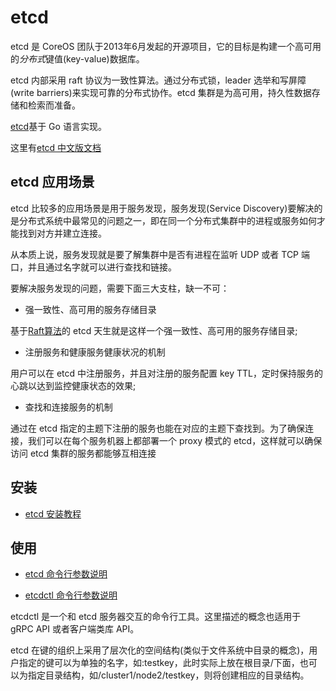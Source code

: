 # etcd

etcd 是 CoreOS 团队于2013年6月发起的开源项目，它的目标是构建一个高可用的*分布式*键值(key-value)数据库。

etcd 内部采用 raft 协议为一致性算法。通过分布式锁，leader 选举和写屏障(write barriers)来实现可靠的分布式协作。etcd 集群是为高可用，持久性数据存储和检索而准备。

[etcd](https://github.com/etcd-io/etcd)基于 Go 语言实现。

这里有[etcd 中文版文档](https://doczhcn.gitbook.io/etcd/)

## etcd 应用场景

etcd 比较多的应用场景是用于服务发现，服务发现(Service Discovery)要解决的是分布式系统中最常见的问题之一，即在同一个分布式集群中的进程或服务如何才能找到对方并建立连接。

从本质上说，服务发现就是要了解集群中是否有进程在监听 UDP 或者 TCP 端口，并且通过名字就可以进行查找和链接。

要解决服务发现的问题，需要下面三大支柱，缺一不可：

- 强一致性、高可用的服务存储目录

基于[Raft算法](https://www.cnblogs.com/xybaby/p/10124083.html)的 etcd 天生就是这样一个强一致性、高可用的服务存储目录;

- 注册服务和健康服务健康状况的机制

用户可以在 etcd 中注册服务，并且对注册的服务配置 key TTL，定时保持服务的心跳以达到监控健康状态的效果;

- 查找和连接服务的机制

通过在 etcd 指定的主题下注册的服务也能在对应的主题下查找到。为了确保连接，我们可以在每个服务机器上都部署一个 proxy 模式的 etcd，这样就可以确保访问 etcd 集群的服务都能够互相连接

## 安装

- [etcd 安装教程](https://etcd.io/docs/v3.4/dl-build/)

## 使用

- [etcd 命令行参数说明](etcd%20命令行参数说明.txt)

- [etcdctl 命令行参数说明](etcdctl%20命令行参数说明.txt)

etcdctl 是一个和 etcd 服务器交互的命令行工具。这里描述的概念也适用于 gRPC API 或者客户端类库 API。






etcd 在键的组织上采用了层次化的空间结构(类似于文件系统中目录的概念)，用户指定的键可以为单独的名字，如:testkey，此时实际上放在根目录/下面，也可以为指定目录结构，如/cluster1/node2/testkey，则将创建相应的目录结构。

``` 

```